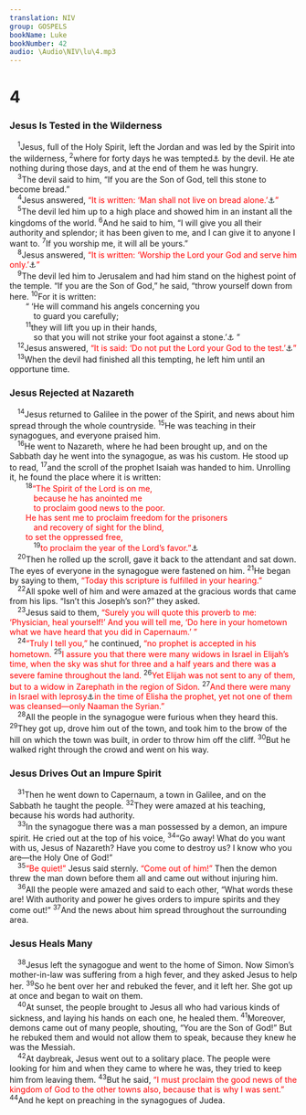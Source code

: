 ```yaml
---
translation: NIV
group: GOSPELS
bookName: Luke 
bookNumber: 42
audio: \Audio\NIV\lu\4.mp3
---
```


<div class="title"><h1>4</h1><h3>Jesus Is Tested in the Wilderness </h3></div>
<span class="verse lu_4_1"> <sup>1</sup>Jesus, full of the Holy Spirit, left the Jordan and was led by the Spirit into the wilderness, </span>
<span class="verse lu_4_2"><sup>2</sup>where for forty days he was tempted<a data-toggle="tooltip" data-placement="bottom" title="The Greek for tempted can also mean tested .">⚓</a> by the devil. He ate nothing during those days, and at the end of them he was hungry. <br/></span>
<span class="verse lu_4_3"> <sup>3</sup>The devil said to him, “If you are the Son of God, tell this stone to become bread.” <br/></span>
<span class="verse lu_4_4"> <sup>4</sup>Jesus answered, <font color="red">“It is written: ‘Man shall not live on bread alone.’</font><a data-toggle="tooltip" data-placement="bottom" title="Deut. 8:3">⚓</a><font color="red">”</font><br/></span>
<span class="verse lu_4_5"> <sup>5</sup>The devil led him up to a high place and showed him in an instant all the kingdoms of the world. </span>
<span class="verse lu_4_6"><sup>6</sup>And he said to him, “I will give you all their authority and splendor; it has been given to me, and I can give it to anyone I want to. </span>
<span class="verse lu_4_7"><sup>7</sup>If you worship me, it will all be yours.” <br/></span>
<span class="verse lu_4_8"> <sup>8</sup>Jesus answered, <font color="red">“It is written: ‘Worship the Lord your God and serve him only.’</font><a data-toggle="tooltip" data-placement="bottom" title="Deut. 6:13">⚓</a><font color="red">”</font><br/></span>
<span class="verse lu_4_9"> <sup>9</sup>The devil led him to Jerusalem and had him stand on the highest point of the temple. “If you are the Son of God,” he said, “throw yourself down from here. </span>
<span class="verse lu_4_10"><sup>10</sup>For it is written: <br/>  “ ‘He will command his angels concerning you <br/>   to guard you carefully; <br/></span>
<span class="verse lu_4_11">  <sup>11</sup>they will lift you up in their hands, <br/>   so that you will not strike your foot against a stone.’<a data-toggle="tooltip" data-placement="bottom" title="Psalm 91:11,12">⚓</a> ” <br/></span>
<span class="verse lu_4_12"> <sup>12</sup>Jesus answered, <font color="red">“It is said: ‘Do not put the Lord your God to the test.’</font><a data-toggle="tooltip" data-placement="bottom" title="Deut. 6:16">⚓</a><font color="red">”</font><br/></span>
<span class="verse lu_4_13"> <sup>13</sup>When the devil had finished all this tempting, he left him until an opportune time. <br/></span>
<div class="title"><h3>Jesus Rejected at Nazareth </h3></div>
<span class="verse lu_4_14"> <sup>14</sup>Jesus returned to Galilee in the power of the Spirit, and news about him spread through the whole countryside. </span>
<span class="verse lu_4_15"><sup>15</sup>He was teaching in their synagogues, and everyone praised him. <br/></span>
<span class="verse lu_4_16"> <sup>16</sup>He went to Nazareth, where he had been brought up, and on the Sabbath day he went into the synagogue, as was his custom. He stood up to read, </span>
<span class="verse lu_4_17"><sup>17</sup>and the scroll of the prophet Isaiah was handed to him. Unrolling it, he found the place where it is written: <br/></span>
<span class="verse lu_4_18">  <sup>18</sup><font color="red">“The Spirit of the Lord is on me,</font><br/>   <font color="red">because he has anointed me</font><br/>   <font color="red">to proclaim good news to the poor.</font><br/>  <font color="red">He has sent me to proclaim freedom for the prisoners</font><br/>   <font color="red">and recovery of sight for the blind,</font><br/>  <font color="red">to set the oppressed free,</font><br/></span>
<span class="verse lu_4_19">   <sup>19</sup><font color="red">to proclaim the year of the Lord’s favor.”</font><a data-toggle="tooltip" data-placement="bottom" title=" 4:19 Isaiah 61:1,2 (see Septuagint); Isaiah 58:6 ">⚓</a><br/></span>
<span class="verse lu_4_20"> <sup>20</sup>Then he rolled up the scroll, gave it back to the attendant and sat down. The eyes of everyone in the synagogue were fastened on him. </span>
<span class="verse lu_4_21"><sup>21</sup>He began by saying to them, <font color="red">“Today this scripture is fulfilled in your hearing.”</font><br/></span>
<span class="verse lu_4_22"> <sup>22</sup>All spoke well of him and were amazed at the gracious words that came from his lips. “Isn’t this Joseph’s son?” they asked. <br/></span>
<span class="verse lu_4_23"> <sup>23</sup>Jesus said to them, <font color="red">“Surely you will quote this proverb to me: ‘Physician, heal yourself!’ And you will tell me, ‘Do here in your hometown what we have heard that you did in Capernaum.’ ”</font><br/></span>
<span class="verse lu_4_24"> <sup>24</sup><font color="red">“Truly I tell you,”</font> he continued, <font color="red">“no prophet is accepted in his hometown.</font></span>
<span class="verse lu_4_25"><sup>25</sup><font color="red">I assure you that there were many widows in Israel in Elijah’s time, when the sky was shut for three and a half years and there was a severe famine throughout the land.</font></span>
<span class="verse lu_4_26"><sup>26</sup><font color="red">Yet Elijah was not sent to any of them, but to a widow in Zarephath in the region of Sidon.</font></span>
<span class="verse lu_4_27"><sup>27</sup><font color="red">And there were many in Israel with leprosy</font><a data-toggle="tooltip" data-placement="bottom" title="The Greek word traditionally translated leprosy was used for various diseases affecting the skin.">⚓</a><font color="red">in the time of Elisha the prophet, yet not one of them was cleansed—only Naaman the Syrian.”</font><br/></span>
<span class="verse lu_4_28"> <sup>28</sup>All the people in the synagogue were furious when they heard this. </span>
<span class="verse lu_4_29"><sup>29</sup>They got up, drove him out of the town, and took him to the brow of the hill on which the town was built, in order to throw him off the cliff. </span>
<span class="verse lu_4_30"><sup>30</sup>But he walked right through the crowd and went on his way. <br/></span>
<div class="title"><h3>Jesus Drives Out an Impure Spirit </h3></div>
<span class="verse lu_4_31"> <sup>31</sup>Then he went down to Capernaum, a town in Galilee, and on the Sabbath he taught the people. </span>
<span class="verse lu_4_32"><sup>32</sup>They were amazed at his teaching, because his words had authority. <br/></span>
<span class="verse lu_4_33"> <sup>33</sup>In the synagogue there was a man possessed by a demon, an impure spirit. He cried out at the top of his voice, </span>
<span class="verse lu_4_34"><sup>34</sup>“Go away! What do you want with us, Jesus of Nazareth? Have you come to destroy us? I know who you are—the Holy One of God!” <br/></span>
<span class="verse lu_4_35"> <sup>35</sup><font color="red">“Be quiet!”</font> Jesus said sternly. <font color="red">“Come out of him!”</font> Then the demon threw the man down before them all and came out without injuring him. <br/></span>
<span class="verse lu_4_36"> <sup>36</sup>All the people were amazed and said to each other, “What words these are! With authority and power he gives orders to impure spirits and they come out!” </span>
<span class="verse lu_4_37"><sup>37</sup>And the news about him spread throughout the surrounding area. <br/></span>
<div class="title"><h3>Jesus Heals Many </h3></div>
<span class="verse lu_4_38"> <sup>38</sup>Jesus left the synagogue and went to the home of Simon. Now Simon’s mother-in-law was suffering from a high fever, and they asked Jesus to help her. </span>
<span class="verse lu_4_39"><sup>39</sup>So he bent over her and rebuked the fever, and it left her. She got up at once and began to wait on them. <br/></span>
<span class="verse lu_4_40"> <sup>40</sup>At sunset, the people brought to Jesus all who had various kinds of sickness, and laying his hands on each one, he healed them. </span>
<span class="verse lu_4_41"><sup>41</sup>Moreover, demons came out of many people, shouting, “You are the Son of God!” But he rebuked them and would not allow them to speak, because they knew he was the Messiah. <br/></span>
<span class="verse lu_4_42"> <sup>42</sup>At daybreak, Jesus went out to a solitary place. The people were looking for him and when they came to where he was, they tried to keep him from leaving them. </span>
<span class="verse lu_4_43"><sup>43</sup>But he said, <font color="red">“I must proclaim the good news of the kingdom of God to the other towns also, because that is why I was sent.”</font></span>
<span class="verse lu_4_44"><sup>44</sup>And he kept on preaching in the synagogues of Judea. <br/></span>
